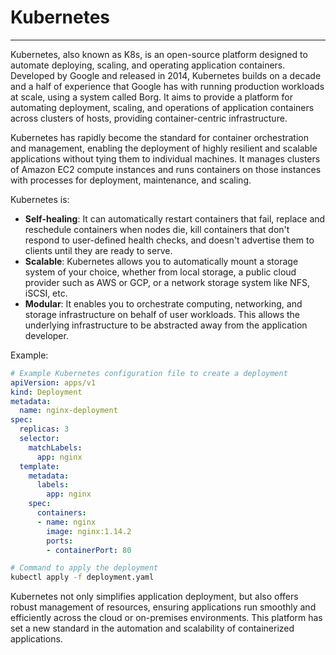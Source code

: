 # Kubernetes

---

Kubernetes, also known as K8s, is an open-source platform designed to automate deploying, scaling, and operating application containers. Developed by Google and released in 2014, Kubernetes builds on a decade and a half of experience that Google has with running production workloads at scale, using a system called Borg. It aims to provide a platform for automating deployment, scaling, and operations of application containers across clusters of hosts, providing container-centric infrastructure.

Kubernetes has rapidly become the standard for container orchestration and management, enabling the deployment of highly resilient and scalable applications without tying them to individual machines. It manages clusters of Amazon EC2 compute instances and runs containers on those instances with processes for deployment, maintenance, and scaling.

Kubernetes is:

- **Self-healing**: It can automatically restart containers that fail, replace and reschedule containers when nodes die, kill containers that don't respond to user-defined health checks, and doesn't advertise them to clients until they are ready to serve.
- **Scalable**: Kubernetes allows you to automatically mount a storage system of your choice, whether from local storage, a public cloud provider such as AWS or GCP, or a network storage system like NFS, iSCSI, etc.
- **Modular**: It enables you to orchestrate computing, networking, and storage infrastructure on behalf of user workloads. This allows the underlying infrastructure to be abstracted away from the application developer.

Example:
```yaml
# Example Kubernetes configuration file to create a deployment
apiVersion: apps/v1
kind: Deployment
metadata:
  name: nginx-deployment
spec:
  replicas: 3
  selector:
    matchLabels:
      app: nginx
  template:
    metadata:
      labels:
        app: nginx
    spec:
      containers:
      - name: nginx
        image: nginx:1.14.2
        ports:
        - containerPort: 80
```

```bash
# Command to apply the deployment
kubectl apply -f deployment.yaml
```

Kubernetes not only simplifies application deployment, but also offers robust management of resources, ensuring applications run smoothly and efficiently across the cloud or on-premises environments. This platform has set a new standard in the automation and scalability of containerized applications.
